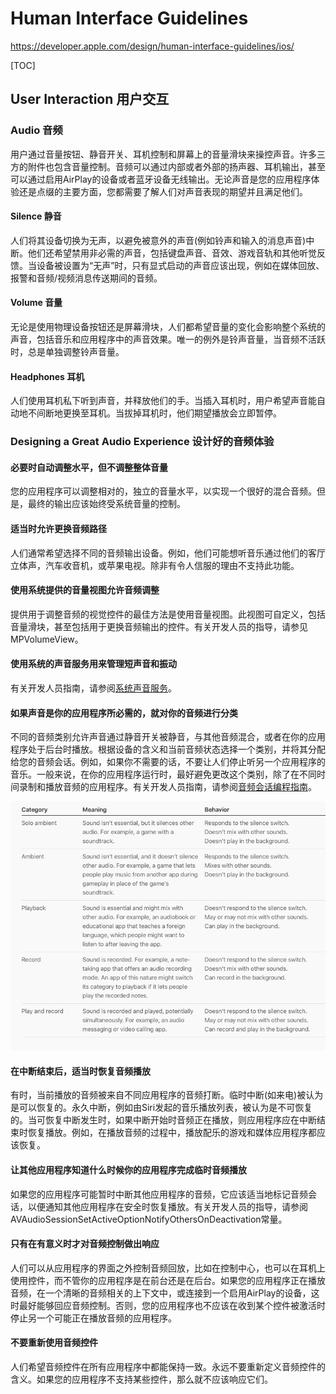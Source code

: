 # Human Interface Guidelines

https://developer.apple.com/design/human-interface-guidelines/ios/

[TOC]

## User Interaction 用户交互

### Audio 音频

用户通过音量按钮、静音开关、耳机控制和屏幕上的音量滑块来操控声音。许多三方的附件也包含音量控制。音频可以通过内部或者外部的扬声器、耳机输出，甚至可以通过启用AirPlay的设备或者蓝牙设备无线输出。无论声音是您的应用程序体验还是点缀的主要方面，您都需要了解人们对声音表现的期望并且满足他们。

#### Silence 静音

人们将其设备切换为无声，以避免被意外的声音(例如铃声和输入的消息声音)中断。他们还希望禁用非必需的声音，包括键盘声音、音效、游戏音轨和其他听觉反馈。当设备被设置为“无声”时，只有显式启动的声音应该出现，例如在媒体回放、报警和音频/视频消息传送期间的音频。

#### Volume 音量

无论是使用物理设备按钮还是屏幕滑块，人们都希望音量的变化会影响整个系统的声音，包括音乐和应用程序中的声音效果。唯一的例外是铃声音量，当音频不活跃时，总是单独调整铃声音量。

#### Headphones 耳机

人们使用耳机私下听到声音，并释放他们的手。当插入耳机时，用户希望声音能自动地不间断地更换至耳机。当拔掉耳机时，他们期望播放会立即暂停。

### Designing a Great Audio Experience 设计好的音频体验

#### 必要时自动调整水平，但不调整整体音量

您的应用程序可以调整相对的，独立的音量水平，以实现一个很好的混合音频。但是，最终的输出应该始终受系统音量的控制。

#### 适当时允许更换音频路径

人们通常希望选择不同的音频输出设备。例如，他们可能想听音乐通过他们的客厅立体声，汽车收音机，或苹果电视。除非有令人信服的理由不支持此功能。

#### 使用系统提供的音量视图允许音频调整

提供用于调整音频的视觉控件的最佳方法是使用音量视图。此视图可自定义，包括音量滑块，甚至包括用于更换音频输出的控件。有关开发人员的指导，请参见MPVolumeView。

#### 使用系统的声音服务用来管理短声音和振动

有关开发人员指南，请参阅[系统声音服务](https://developer.apple.com/documentation/audiotoolbox/system_sound_services)。

#### 如果声音是你的应用程序所必需的，就对你的音频进行分类

不同的音频类别允许声音通过静音开关被静音，与其他音频混合，或者在你的应用程序处于后台时播放。根据设备的含义和当前音频状态选择一个类别，并将其分配给您的音频会话。例如，如果你不需要的话，不要让人们停止听另一个应用程序的音乐。一般来说，在你的应用程序运行时，最好避免更改这个类别，除了在不同时间录制和播放音频的应用程序。有关开发人员指南，请参阅[音频会话编程指南](https://developer.apple.com/library/archive/documentation/Audio/Conceptual/AudioSessionProgrammingGuide/Introduction/Introduction.html)。

![Screen Shot 2019-01-16 at 5.25.30 P](media/Screen%20Shot%202019-01-16%20at%205.25.30%20PM.png)

#### 在中断结束后，适当时恢复音频播放

有时，当前播放的音频被来自不同应用程序的音频打断。临时中断(如来电)被认为是可以恢复的。永久中断，例如由Siri发起的音乐播放列表，被认为是不可恢复的。当可恢复中断发生时，如果中断开始时音频正在播放，则应用程序应在中断结束时恢复播放。例如，在播放音频的过程中，播放配乐的游戏和媒体应用程序都应该恢复。

#### 让其他应用程序知道什么时候你的应用程序完成临时音频播放

如果您的应用程序可能暂时中断其他应用程序的音频，它应该适当地标记音频会话，以便通知其他应用程序在安全时恢复播放。有关开发人员的指导，请参阅AVAudioSessionSetActiveOptionNotifyOthersOnDeactivation常量。

#### 只有在有意义时才对音频控制做出响应

人们可以从应用程序的界面之外控制音频回放，比如在控制中心，也可以在耳机上使用控件，而不管你的应用程序是在前台还是在后台。如果您的应用程序正在播放音频，在一个清晰的音频相关的上下文中，或连接到一个启用AirPlay的设备，这时最好能够回应音频控制。否则，您的应用程序也不应该在收到某个控件被激活时停止另一个可能正在播放音频的应用程序。

#### 不要重新使用音频控件

人们希望音频控件在所有应用程序中都能保持一致。永远不要重新定义音频控件的含义。如果您的应用程序不支持某些控件，那么就不应该响应它们。

